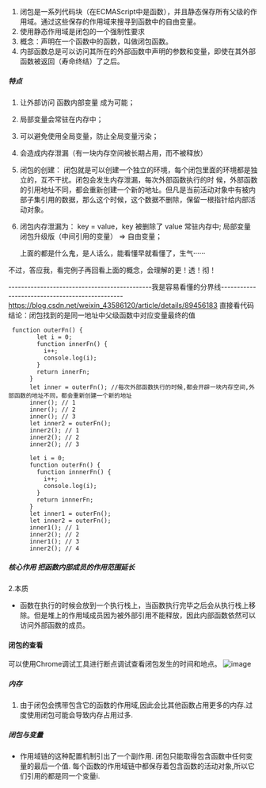 
1. 闭包是一系列代码块（在ECMAScript中是函数），并且静态保存所有父级的作用域。通过这些保存的作用域来搜寻到函数中的自由变量。
2. 使用静态作用域是闭包的一个强制性要求
3. 概念：声明在一个函数中的函数，叫做闭包函数。
4. 内部函数总是可以访问其所在的外部函数中声明的参数和变量，即使在其外部函数被返回（寿命终结）了之后。
##### 特点
1. 让外部访问 函数内部变量 成为可能；
2. 局部变量会常驻在内存中；
3. 可以避免使用全局变量，防止全局变量污染；
4. 会造成内存泄漏（有一块内存空间被长期占用，而不被释放）
5. 闭包的创建：
闭包就是可以创建一个独立的环境，每个闭包里面的环境都是独立的，互不干扰。闭包会发生内存泄漏，每次外部函数执行的时 候，外部函数的引用地址不同，都会重新创建一个新的地址。但凡是当前活动对象中有被内部子集引用的数据，那么这个时候，这个数据不删除，保留一根指针给内部活动对象。
6. 闭包内存泄漏为： key = value，key 被删除了 value 常驻内存中; 局部变量闭包升级版（中间引用的变量） => 自由变量；

 

    上面的都是什么鬼，是人话么，能看懂早就看懂了，生气······    

不过，答应我，看完例子再回看上面的概念，会理解的更！透！彻！

---------------------------------------------我是容易看懂的分界线-----------------------------------------------
https://blog.csdn.net/weixin_43586120/article/details/89456183
直接看代码
结论：闭包找到的是同一地址中父级函数中对应变量最终的值

```
 function outerFn() {
        let i = 0;
        function innerFn() {
          i++;
          console.log(i);
        }
        return innerFn;
      }
      let inner = outerFn(); //每次外部函数执行的时候,都会开辟一块内存空间,外部函数的地址不同，都会重新创建一个新的地址
      inner(); // 1
      inner(); // 2
      inner(); // 3
      let inner2 = outerFn();
      inner2(); // 1
      inner2(); // 2
      inner2(); // 3
```


````
      let i = 0;
      function outerFn() {
        function innnerFn() {
          i++;
          console.log(i);
        }
        return innnerFn;
      }
      let inner1 = outerFn();
      let inner2 = outerFn();
      inner1(); // 1
      inner2(); // 2
      inner1(); // 3
      inner2(); // 4
````

##### 核心作用 把函数内部成员的作用范围延长
2.本质
- 函数在执行的时候会放到一个执行栈上，当函数执行完毕之后会从执行栈上移除。但是堆上的作用域成员因为被外部引用不能释放，因此内部函数依然可以访问外部函数的成员。
#### 闭包的查看
可以使用Chrome调试工具进行断点调试查看闭包发生的时间和地点。
![image](https://note.youdao.com/yws/public/resource/287045c9869441c0f1996bd5cd7cf09b/xmlnote/52DD2378FF5145869407E5ECDEFFFF20/33599)

##### 内存
1. 由于闭包会携带包含它的函数的作用域,因此会比其他函数占用更多的内存.过度使用闭包可能会导致内存占用过多.
##### 闭包与变量
- 作用域链的这种配置机制引出了一个副作用.
闭包只能取得包含函数中任何变量的最后一个值.
每个函数的作用域链中都保存着包含函数的活动对象,所以它们引用的都是同一个变量i.
